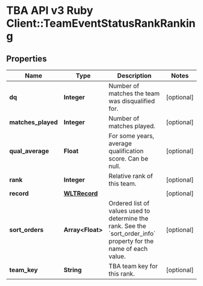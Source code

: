 # TBA API v3 Ruby Client::TeamEventStatusRankRanking

## Properties
Name | Type | Description | Notes
------------ | ------------- | ------------- | -------------
**dq** | **Integer** | Number of matches the team was disqualified for. | [optional] 
**matches_played** | **Integer** | Number of matches played. | [optional] 
**qual_average** | **Float** | For some years, average qualification score. Can be null. | [optional] 
**rank** | **Integer** | Relative rank of this team. | [optional] 
**record** | [**WLTRecord**](WLTRecord.md) |  | [optional] 
**sort_orders** | **Array&lt;Float&gt;** | Ordered list of values used to determine the rank. See the &#x60;sort_order_info&#x60; property for the name of each value. | [optional] 
**team_key** | **String** | TBA team key for this rank. | [optional] 


